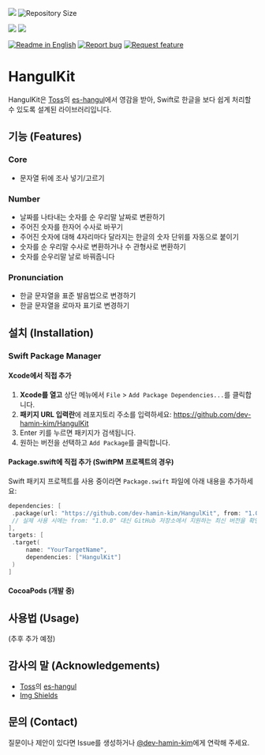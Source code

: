 <!--배지-->
![][license-shield] ![Repository Size][repository-size-shield]

<!--Swift Package Index Compatibility Badges-->
[![](https://img.shields.io/endpoint?url=https%3A%2F%2Fswiftpackageindex.com%2Fapi%2Fpackages%2Fdev-hamin-kim%2FHangulKit%2Fbadge%3Ftype%3Dswift-versions)](https://swiftpackageindex.com/dev-hamin-kim/HangulKit) [![](https://img.shields.io/endpoint?url=https%3A%2F%2Fswiftpackageindex.com%2Fapi%2Fpackages%2Fdev-hamin-kim%2FHangulKit%2Fbadge%3Ftype%3Dplatforms)](https://swiftpackageindex.com/dev-hamin-kim/HangulKit)

<!--프로젝트 대문 이미지-->


<!--프로젝트 버튼-->
 [![Readme in English][readme-eng-shield]][readme-eng-url] [![Report bug][report-bug-shield]][report-bug-url] [![Request feature][request-feature-shield]][request-feature-url]


<!--Url for Badges-->
[license-shield]: https://img.shields.io/github/license/dev-hamin-kim/HangulKit?labelColor=D8D8D8&color=04B4AE
[repository-size-shield]: https://img.shields.io/github/repo-size/dev-hamin-kim/HangulKit?labelColor=D8D8D8&color=BE81F7

<!--Url for Buttons-->
[readme-eng-shield]: https://img.shields.io/badge/-readme%20in%20English-2E2E2E?style=for-the-badge

[report-bug-shield]: https://img.shields.io/badge/-%F0%9F%90%9E%20report%20bug-F5A9A9?style=for-the-badge
[report-bug-url]: https://github.com/dev-hamin-kim/HangulKit/issues

[request-feature-shield]: https://img.shields.io/badge/-%E2%9C%A8%20request%20feature-A9D0F5?style=for-the-badge
[request-feature-url]: https://github.com/dev-hamin-kim/HangulKit/issues

<!--URLS-->
[license-url]: LICENSE
[readme-eng-url]: /README_en.md

# HangulKit

HangulKit은 [Toss](https://github.com/toss)의 [es-hangul](https://github.com/toss/es-hangul)에서 영감을 받아,
Swift로 한글을 보다 쉽게 처리할 수 있도록 설계된 라이브러리입니다.  

## 기능 (Features)

### Core
- 문자열 뒤에 조사 넣기/고르기

### Number
- 날짜를 나타내는 숫자를 순 우리말 날짜로 변환하기
- 주어진 숫자를 한자어 수사로 바꾸기
- 주어진 숫자에 대해 4자리마다 달라지는 한글의 숫자 단위를 자동으로 붙이기
- 숫자를 순 우리말 수사로 변환하거나 수 관형사로 변환하기
- 숫자를 순우리말 날로 바꿔줍니다

### Pronunciation
- 한글 문자열을 표준 발음법으로 변경하기
- 한글 문자열을 로마자 표기로 변경하기


<!-- 그 외에도 많은 기능이 있으며, 여기에 Docc 링크 추가?-->

## 설치 (Installation)

### Swift Package Manager

#### Xcode에서 직접 추가

1. **Xcode를 열고** 상단 메뉴에서 `File` > `Add Package Dependencies...`를 클릭합니다.
2. **패키지 URL 입력란**에 레포지토리 주소를 입력하세요: https://github.com/dev-hamin-kim/HangulKit
3. Enter 키를 누르면 패키지가 검색됩니다.
4. 원하는 버전을 선택하고 `Add Package`를 클릭합니다.

#### Package.swift에 직접 추가 (SwiftPM 프로젝트의 경우)

Swift 패키지 프로젝트를 사용 중이라면 `Package.swift` 파일에 아래 내용을 추가하세요:

```swift
dependencies: [
 .package(url: "https://github.com/dev-hamin-kim/HangulKit", from: "1.0.0")
 // 실제 사용 시에는 from: "1.0.0" 대신 GitHub 저장소에서 지원하는 최신 버전을 확인하여 지정하세요.
],
targets: [
 .target(
     name: "YourTargetName",
     dependencies: ["HangulKit"]
 )
]
```

#### CocoaPods (개발 중)

## 사용법 (Usage)

(추후 추가 예정)

## 감사의 말 (Acknowledgements)

- [Toss](https://github.com/toss)의 [es-hangul](https://github.com/toss/es-hangul)
- [Img Shields](https://shields.io/)

## 문의 (Contact)

질문이나 제안이 있다면 Issue를 생성하거나 [@dev-hamin-kim](https://github.com/dev-hamin-kim)에게 연락해 주세요.

